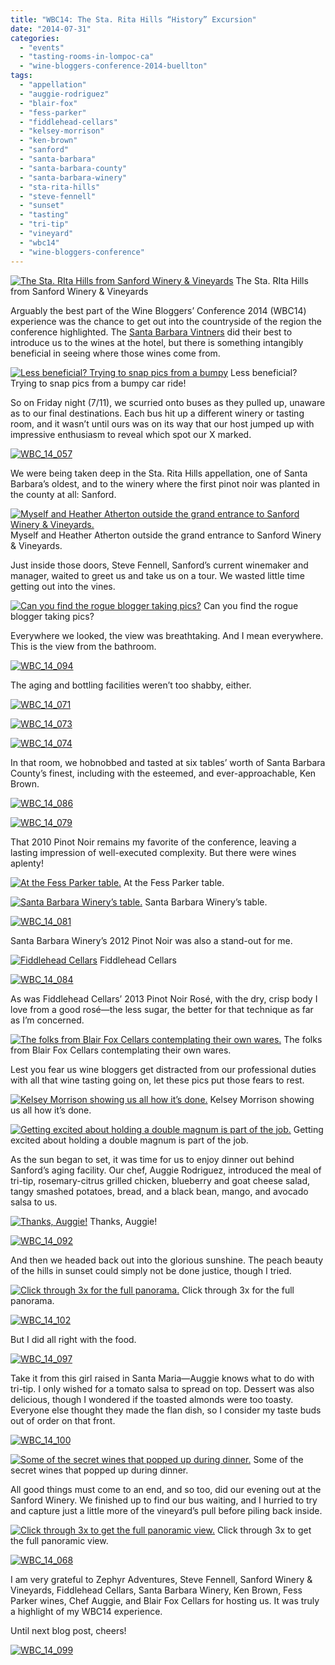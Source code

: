 ```yaml
---
title: "WBC14: The Sta. Rita Hills “History” Excursion"
date: "2014-07-31"
categories:
  - "events"
  - "tasting-rooms-in-lompoc-ca"
  - "wine-bloggers-conference-2014-buellton"
tags:
  - "appellation"
  - "auggie-rodriguez"
  - "blair-fox"
  - "fess-parker"
  - "fiddlehead-cellars"
  - "kelsey-morrison"
  - "ken-brown"
  - "sanford"
  - "santa-barbara"
  - "santa-barbara-county"
  - "santa-barbara-winery"
  - "sta-rita-hills"
  - "steve-fennell"
  - "sunset"
  - "tasting"
  - "tri-tip"
  - "vineyard"
  - "wbc14"
  - "wine-bloggers-conference"
---
```





<div class="caption">

[![The Sta. RIta Hills from Sanford Winery & Vineyards](http://www.rebeccagomezfarrell.com/wp-content/uploads/2014/07/WBC_14_104-500x332.jpg)](http://www.rebeccagomezfarrell.com/2014/07/wbc14-sta-rita-hills-wine-santa-barbara/wbc_14_104/) The Sta. RIta Hills from Sanford Winery & Vineyards</div>


Arguably the best part of the Wine Bloggers’ Conference 2014 (WBC14) experience was the chance to get out into the countryside of the region the conference highlighted. The [Santa Barbara Vintners](http://www.sbcountywines.com/) did their best to introduce us to the wines at the hotel, but there is something intangibly beneficial in seeing where those wines come from.




<div class="caption">

[![Less beneficial? Trying to snap pics from a bumpy ](http://www.rebeccagomezfarrell.com/wp-content/uploads/2014/07/WBC_14_058-500x332.jpg)](http://www.rebeccagomezfarrell.com/2014/07/wbc14-sta-rita-hills-wine-santa-barbara/wbc_14_058/) Less beneficial? Trying to snap pics from a bumpy car ride!</div>


So on Friday night (7/11), we scurried onto buses as they pulled up, unaware as to our final destinations. Each bus hit up a different winery or tasting room, and it wasn’t until ours was on its way that our host jumped up with impressive enthusiasm to reveal which spot our X marked.

[![WBC_14_057](http://www.rebeccagomezfarrell.com/wp-content/uploads/2014/07/WBC_14_057-500x332.jpg)](http://www.rebeccagomezfarrell.com/2014/07/wbc14-sta-rita-hills-wine-santa-barbara/wbc_14_057/)

We were being taken deep in the Sta. Rita Hills appellation, one of Santa Barbara’s oldest, and to the winery where the first pinot noir was planted in the county at all: Sanford.




<div class="caption">

[![ Myself and Heather Atherton outside the grand entrance to Sanford Winery & Vineyards.](http://www.rebeccagomezfarrell.com/wp-content/uploads/2014/07/WBC_14_060-500x332.jpg)](http://www.rebeccagomezfarrell.com/2014/07/wbc14-sta-rita-hills-wine-santa-barbara/wbc_14_060/) Myself and Heather Atherton outside the grand entrance to Sanford Winery & Vineyards.</div>


Just inside those doors, Steve Fennell, Sanford’s current winemaker and manager, waited to greet us and take us on a tour. We wasted little time getting out into the vines.




<div class="caption">

[![Can you find the rogue blogger taking pics?](http://www.rebeccagomezfarrell.com/wp-content/uploads/2014/07/WBC_14_064-500x332.jpg)](http://www.rebeccagomezfarrell.com/2014/07/wbc14-sta-rita-hills-wine-santa-barbara/wbc_14_064/) Can you find the rogue blogger taking pics?</div>


Everywhere we looked, the view was breathtaking. And I mean everywhere. This is the view from the bathroom.

[![WBC_14_094](http://www.rebeccagomezfarrell.com/wp-content/uploads/2014/07/WBC_14_094-303x500.jpg)](http://www.rebeccagomezfarrell.com/2014/07/wbc14-sta-rita-hills-wine-santa-barbara/wbc_14_094/)

The aging and bottling facilities weren’t too shabby, either.

[![WBC_14_071](http://www.rebeccagomezfarrell.com/wp-content/uploads/2014/07/WBC_14_071-332x500.jpg)](http://www.rebeccagomezfarrell.com/2014/07/wbc14-sta-rita-hills-wine-santa-barbara/wbc_14_071/)

[![WBC_14_073](http://www.rebeccagomezfarrell.com/wp-content/uploads/2014/07/WBC_14_073-500x332.jpg)](http://www.rebeccagomezfarrell.com/2014/07/wbc14-sta-rita-hills-wine-santa-barbara/wbc_14_073/)

[![WBC_14_074](http://www.rebeccagomezfarrell.com/wp-content/uploads/2014/07/WBC_14_074-500x332.jpg)](http://www.rebeccagomezfarrell.com/2014/07/wbc14-sta-rita-hills-wine-santa-barbara/wbc_14_074/)

In that room, we hobnobbed and tasted at six tables’ worth of Santa Barbara County’s finest, including with the esteemed, and ever-approachable, Ken Brown.

[![WBC_14_086](http://www.rebeccagomezfarrell.com/wp-content/uploads/2014/07/WBC_14_086-500x332.jpg)](http://www.rebeccagomezfarrell.com/2014/07/wbc14-sta-rita-hills-wine-santa-barbara/wbc_14_086/)

[![WBC_14_079](http://www.rebeccagomezfarrell.com/wp-content/uploads/2014/07/WBC_14_0791-332x500.jpg)](http://www.rebeccagomezfarrell.com/2014/07/wbc14-sta-rita-hills-wine-santa-barbara/wbc_14_079-2/)

That 2010 Pinot Noir remains my favorite of the conference, leaving a lasting impression of well-executed complexity. But there were wines aplenty!




<div class="caption">

[![At the Fess Parker table.](http://www.rebeccagomezfarrell.com/wp-content/uploads/2014/07/WBC_14_077-332x500.jpg)](http://www.rebeccagomezfarrell.com/2014/07/wbc14-sta-rita-hills-wine-santa-barbara/wbc_14_077/) At the Fess Parker table.</div>





<div class="caption">

[![Santa Barbara Winery’s table.](http://www.rebeccagomezfarrell.com/wp-content/uploads/2014/07/WBC_14_080-500x332.jpg)](http://www.rebeccagomezfarrell.com/2014/07/wbc14-sta-rita-hills-wine-santa-barbara/wbc_14_080/) Santa Barbara Winery’s table.</div>


[![WBC_14_081](http://www.rebeccagomezfarrell.com/wp-content/uploads/2014/07/WBC_14_081-332x500.jpg)](http://www.rebeccagomezfarrell.com/2014/07/wbc14-sta-rita-hills-wine-santa-barbara/wbc_14_081/)

Santa Barbara Winery’s 2012 Pinot Noir was also a stand-out for me.




<div class="caption">

[![Fiddlehead Cellars](http://www.rebeccagomezfarrell.com/wp-content/uploads/2014/07/WBC_14_082-332x500.jpg)](http://www.rebeccagomezfarrell.com/2014/07/wbc14-sta-rita-hills-wine-santa-barbara/wbc_14_082/) Fiddlehead Cellars</div>


[![WBC_14_084](http://www.rebeccagomezfarrell.com/wp-content/uploads/2014/07/WBC_14_084-332x500.jpg)](http://www.rebeccagomezfarrell.com/2014/07/wbc14-sta-rita-hills-wine-santa-barbara/wbc_14_084/)

As was Fiddlehead Cellars’ 2013 Pinot Noir Rosé, with the dry, crisp body I love from a good rosé—the less sugar, the better for that technique as far as I’m concerned.




<div class="caption">

[![The folks from Blair Fox Cellars contemplating their own wares.](http://www.rebeccagomezfarrell.com/wp-content/uploads/2014/07/WBC_14_088-500x332.jpg)](http://www.rebeccagomezfarrell.com/2014/07/wbc14-sta-rita-hills-wine-santa-barbara/wbc_14_088/) The folks from Blair Fox Cellars contemplating their own wares.</div>


Lest you fear us wine bloggers get distracted from our professional duties with all that wine tasting going on, let these pics put those fears to rest.




<div class="caption">

[![Kelsey Morrison showing us all how it’s done.](http://www.rebeccagomezfarrell.com/wp-content/uploads/2014/07/WBC_14_089-374x500.jpg)](http://www.rebeccagomezfarrell.com/2014/07/wbc14-sta-rita-hills-wine-santa-barbara/wbc_14_089/) Kelsey Morrison showing us all how it’s done.</div>





<div class="caption">

[![Getting excited about holding a double magnum is part of the job.](http://www.rebeccagomezfarrell.com/wp-content/uploads/2014/07/WBC_14_083-500x344.jpg)](http://www.rebeccagomezfarrell.com/2014/07/wbc14-sta-rita-hills-wine-santa-barbara/wbc_14_083/) Getting excited about holding a double magnum is part of the job.</div>


As the sun began to set, it was time for us to enjoy dinner out behind Sanford’s aging facility. Our chef, Auggie Rodriguez, introduced the meal of tri-tip, rosemary-citrus grilled chicken, blueberry and goat cheese salad, tangy smashed potatoes, bread, and a black bean, mango, and avocado salsa to us.




<div class="caption">

[![Thanks, Auggie!](http://www.rebeccagomezfarrell.com/wp-content/uploads/2014/07/WBC_14_090-500x332.jpg)](http://www.rebeccagomezfarrell.com/2014/07/wbc14-sta-rita-hills-wine-santa-barbara/wbc_14_090/) Thanks, Auggie!</div>


[![WBC_14_092](http://www.rebeccagomezfarrell.com/wp-content/uploads/2014/07/WBC_14_092-332x500.jpg)](http://www.rebeccagomezfarrell.com/2014/07/wbc14-sta-rita-hills-wine-santa-barbara/wbc_14_092/)

And then we headed back out into the glorious sunshine. The peach beauty of the hills in sunset could simply not be done justice, though I tried.




<div class="caption">

[![Click through 3x for the full panorama.](http://www.rebeccagomezfarrell.com/wp-content/uploads/2014/07/WBC_14_1061-500x69.jpg)](http://www.rebeccagomezfarrell.com/2014/07/wbc14-sta-rita-hills-wine-santa-barbara/wbc_14_106-2/) Click through 3x for the full panorama.</div>


[![WBC_14_102](http://www.rebeccagomezfarrell.com/wp-content/uploads/2014/07/WBC_14_1021-500x332.jpg)](http://www.rebeccagomezfarrell.com/2014/07/wbc14-sta-rita-hills-wine-santa-barbara/wbc_14_102-2/)

But I did all right with the food.

[![WBC_14_097](http://www.rebeccagomezfarrell.com/wp-content/uploads/2014/07/WBC_14_097-500x332.jpg)](http://www.rebeccagomezfarrell.com/2014/07/wbc14-sta-rita-hills-wine-santa-barbara/wbc_14_097/)

Take it from this girl raised in Santa Maria—Auggie knows what to do with tri-tip. I only wished for a tomato salsa to spread on top. Dessert was also delicious, though I wondered if the toasted almonds were too toasty. Everyone else thought they made the flan dish, so I consider my taste buds out of order on that front.

[![WBC_14_100](http://www.rebeccagomezfarrell.com/wp-content/uploads/2014/07/WBC_14_100-500x332.jpg)](http://www.rebeccagomezfarrell.com/2014/07/wbc14-sta-rita-hills-wine-santa-barbara/wbc_14_100/)




<div class="caption">

[![Some of the secret wines that popped up during dinner.](http://www.rebeccagomezfarrell.com/wp-content/uploads/2014/07/WBC_14_0981-500x332.jpg)](http://www.rebeccagomezfarrell.com/2014/07/wbc14-sta-rita-hills-wine-santa-barbara/wbc_14_098-2/) Some of the secret wines that popped up during dinner.</div>


All good things must come to an end, and so too, did our evening out at the Sanford Winery. We finished up to find our bus waiting, and I hurried to try and capture just a little more of the vineyard’s pull before piling back inside.




<div class="caption">

[![Click through 3x to get the full panoramic view.](http://www.rebeccagomezfarrell.com/wp-content/uploads/2014/07/WBC_14_070-500x109.jpg)](http://www.rebeccagomezfarrell.com/2014/07/wbc14-sta-rita-hills-wine-santa-barbara/wbc_14_070/) Click through 3x to get the full panoramic view.</div>


[![WBC_14_068](http://www.rebeccagomezfarrell.com/wp-content/uploads/2014/07/WBC_14_068-332x500.jpg)](http://www.rebeccagomezfarrell.com/2014/07/wbc14-sta-rita-hills-wine-santa-barbara/wbc_14_068/)

I am very grateful to Zephyr Adventures, Steve Fennell, Sanford Winery & Vineyards, Fiddlehead Cellars, Santa Barbara Winery, Ken Brown, Fess Parker wines, Chef Auggie, and Blair Fox Cellars for hosting us. It was truly a highlight of my WBC14 experience.

Until next blog post, cheers!

[![WBC_14_099](http://www.rebeccagomezfarrell.com/wp-content/uploads/2014/07/WBC_14_099-500x332.jpg)](http://www.rebeccagomezfarrell.com/2014/07/wbc14-sta-rita-hills-wine-santa-barbara/wbc_14_099/)
